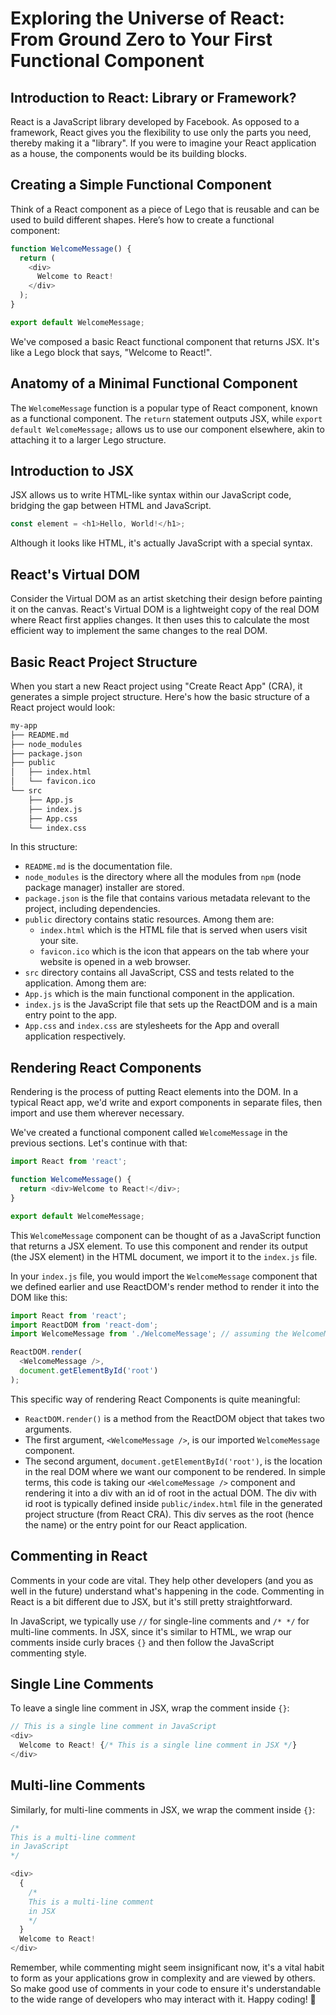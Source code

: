 # Exploring the Universe of React: From Ground Zero to Your First Functional Component

## Introduction to React: Library or Framework?
React is a JavaScript library developed by Facebook. As opposed to a framework, React gives you the flexibility to use only the parts you need, thereby making it a "library". If you were to imagine your React application as a house, the components would be its building blocks.

## Creating a Simple Functional Component
Think of a React component as a piece of Lego that is reusable and can be used to build different shapes. Here’s how to create a functional component:

```javaScript
function WelcomeMessage() {
  return (
    <div>
      Welcome to React!
    </div>
  );
}

export default WelcomeMessage;
```
We've composed a basic React functional component that returns JSX. It's like a Lego block that says, "Welcome to React!".

## Anatomy of a Minimal Functional Component
The `WelcomeMessage` function is a popular type of React component, known as a functional component. The `return` statement outputs JSX, while `export default WelcomeMessage;` allows us to use our component elsewhere, akin to attaching it to a larger Lego structure.

## Introduction to JSX
JSX allows us to write HTML-like syntax within our JavaScript code, bridging the gap between HTML and JavaScript.

```javaScript
const element = <h1>Hello, World!</h1>;
```
Although it looks like HTML, it's actually JavaScript with a special syntax.

## React's Virtual DOM
Consider the Virtual DOM as an artist sketching their design before painting it on the canvas. React's Virtual DOM is a lightweight copy of the real DOM where React first applies changes. It then uses this to calculate the most efficient way to implement the same changes to the real DOM.

## Basic React Project Structure
When you start a new React project using "Create React App" (CRA), it generates a simple project structure. Here's how the basic structure of a React project would look:

```markdown
my-app
├── README.md
├── node_modules
├── package.json
├── public
│   ├── index.html
│   └── favicon.ico
└── src
    ├── App.js
    ├── index.js
    ├── App.css
    └── index.css
```
In this structure:

* `README.md` is the documentation file.
* `node_modules` is the directory where all the modules from `npm` (node package manager) installer are stored.
* `package.json` is the file that contains various metadata relevant to the project, including dependencies.
* `public` directory contains static resources. Among them are:
    * `index.html` which is the HTML file that is served when users visit your site.
    * `favicon.ico` which is the icon that appears on the tab where your website is opened in a web browser.
* `src` directory contains all JavaScript, CSS and tests related to the application. Among them are:
* `App.js` which is the main functional component in the application.
* `index.js` is the JavaScript file that sets up the ReactDOM and is a main entry point to the app.
* `App.css` and `index.css` are stylesheets for the App and overall application respectively.

## Rendering React Components
Rendering is the process of putting React elements into the DOM. In a typical React app, we'd write and export components in separate files, then import and use them wherever necessary.

We've created a functional component called `WelcomeMessage` in the previous sections. Let's continue with that:

```javascript
import React from 'react';

function WelcomeMessage() {
  return <div>Welcome to React!</div>;
}

export default WelcomeMessage;
```
This `WelcomeMessage` component can be thought of as a JavaScript function that returns a JSX element. To use this component and render its output (the JSX element) in the HTML document, we import it to the `index.js` file.

In your `index.js` file, you would import the `WelcomeMessage` component that we defined earlier and use ReactDOM's render method to render it into the DOM like this:

```javaScript
import React from 'react';
import ReactDOM from 'react-dom';
import WelcomeMessage from './WelcomeMessage'; // assuming the WelcomeMessage is in the same folder

ReactDOM.render(
  <WelcomeMessage />,
  document.getElementById('root')
);
```
This specific way of rendering React Components is quite meaningful:
* `ReactDOM.render()` is a method from the ReactDOM object that takes two arguments.
* The first argument, `<WelcomeMessage />`, is our imported `WelcomeMessage` component.
* The second argument, `document.getElementById('root')`, is the location in the real DOM where we want our component to be rendered.
In simple terms, this code is taking our `<WelcomeMessage />` component and rendering it into a div with an id of root in the actual DOM. The div with id root is typically defined inside `public/index.html` file in the generated project structure (from React CRA). This div serves as the root (hence the name) or the entry point for our React application.

## Commenting in React
Comments in your code are vital. They help other developers (and you as well in the future) understand what's happening in the code. Commenting in React is a bit different due to JSX, but it's still pretty straightforward.

In JavaScript, we typically use `//` for single-line comments and `/* */` for multi-line comments. In JSX, since it's similar to HTML, we wrap our comments inside curly braces `{}` and then follow the JavaScript commenting style.

## Single Line Comments
To leave a single line comment in JSX, wrap the comment inside `{}`:

```javaScript
// This is a single line comment in JavaScript
<div>
  Welcome to React! {/* This is a single line comment in JSX */}
</div>
```

## Multi-line Comments
Similarly, for multi-line comments in JSX, we wrap the comment inside `{}`:

```javaScript
/*
This is a multi-line comment
in JavaScript
*/

<div>
  {
    /*
    This is a multi-line comment
    in JSX
    */
  }
  Welcome to React!
</div>
```
Remember, while commenting might seem insignificant now, it's a vital habit to form as your applications grow in complexity and are viewed by others. So make good use of comments in your code to ensure it's understandable to the wide range of developers who may interact with it. Happy coding! 🚀